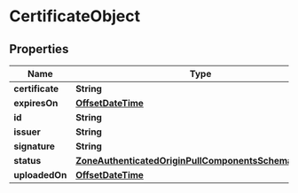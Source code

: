 # CertificateObject

## Properties
Name | Type | Description | Notes
------------ | ------------- | ------------- | -------------
**certificate** | **String** |  |  [optional]
**expiresOn** | [**OffsetDateTime**](OffsetDateTime.md) |  |  [optional]
**id** | **String** |  |  [optional]
**issuer** | **String** |  |  [optional]
**signature** | **String** |  |  [optional]
**status** | [**ZoneAuthenticatedOriginPullComponentsSchemasStatus**](ZoneAuthenticatedOriginPullComponentsSchemasStatus.md) |  |  [optional]
**uploadedOn** | [**OffsetDateTime**](OffsetDateTime.md) |  |  [optional]
